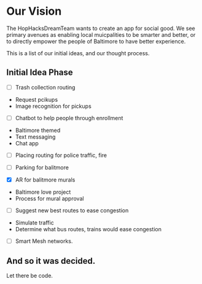 # Our Vision

The HopHacksDreamTeam wants to create an app for social good. We see primary
avenues as enabling local muicpalities to be smarter and better, or to directly
empower the people of Baltimore to have better experience.

This is a list of our initial ideas, and our thought process.

## Initial Idea Phase

  - [ ] Trash collection routing
   - Request pcikups
   - Image recognition for pickups

  - [ ] Chatbot to help people through enrollment
   - Baltimore themed
   - Text messaging
   - Chat app

  - [ ] Placing routing for police traffic, fire

  - [ ] Parking for balitmore

  - [x] AR for balitmore murals
   - Baltimore love project
   - Process for mural approval

  - [ ] Suggest new best routes to ease congestion
   - Simulate traffic
   - Determine what bus routes, trains would ease congestion

  - [ ] Smart Mesh networks.

## And so it was decided.

Let there be code.
